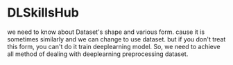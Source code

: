 # DLSkillsHub

we need to know about Dataset's shape and various form.
cause it is sometimes similarly and we can change to use dataset.
but if you don't treat this form, you can't do it train deeplearning model.
So, we need to achieve all method of dealing with deeplearning preprocessing dataset.
